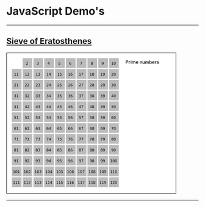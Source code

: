 # JavaScript Demo's
  
---
  
## [Sieve of Eratosthenes](http://terencewestphal.github.io/js-demo/sieve/)  
![img](/sieve/Sieve_of_Eratosthenes_animation.gif)  
  
---
